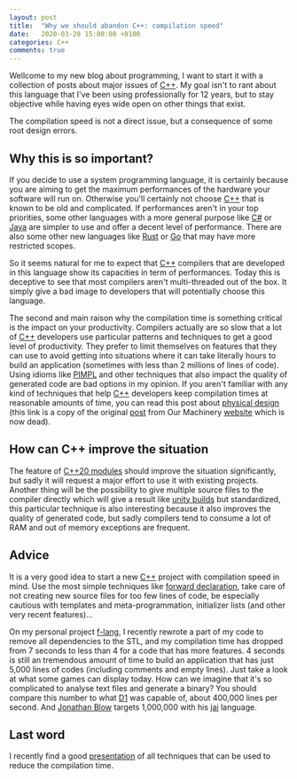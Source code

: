 ```yaml
---
layout: post
title:  "Why we should abandon C++: compilation speed"
date:   2020-03-28 15:00:00 +0100
categories: C++
comments: true
---
```

Wellcome to my new blog about programming, I want to start it with a collection of posts about major issues of [C++][1]. My
goal isn't to rant about this language that I've been using professionally for 12 years, but to stay objective while
having eyes wide open on other things that exist.

The compilation speed is not a direct issue, but a consequence of some root design errors.

## Why this is so important?
If you decide to use a system programming language, it is certainly because you are aiming to get the maximum
performances of the hardware your software will run on. Otherwise you'll certainly not choose [C++][1] that is known to be
old and complicated. If performances aren't in your top priorities, some other languages with a more general purpose
like [C#][2] or [Java][3] are simpler to use and offer a decent level of performance. There are also some other new languages
like [Rust][4] or [Go][5] that may have more restricted scopes.

So it seems natural for me to expect that [C++][1] compilers that are developed in this language show its capacities in
term of performances. Today this is deceptive to see that most compilers aren't multi-threaded out of the box. It simply
give a bad image to developers that will potentially choose this language.

The second and main raison why the compilation time is something critical is the impact on your productivity. Compilers
actually are so slow that a lot of [C++][1] developers use particular patterns and techniques to get a good level of
productivity. They prefer to limit themselves on features that they can use to avoid getting into situations where
it can take literally hours to build an application (sometimes with less than 2 millions of lines of code).
Using idioms like [PIMPL][6] and other techniques that also impact the quality of generated code are bad options in my
opinion. If you aren't familiar with any kind of techniques that help [C++][1] developers keep compilation times at
reasonable amounts of time, you can read this post about [physical design][16] (this link is a copy of the original [post][7] from Our Machinery [website][17] which is now dead).

## How can C++ improve the situation
The feature of [C++20 modules][8] should improve the situation significantly, but sadly it will request a major effort to
use it with existing projects. Another thing will be the possibility to give multiple source files to the compiler
directly which will give a result like [unity builds][9] but standardized, this particular technique is also interesting
because it also improves the quality of generated code, but sadly compilers tend to consume a lot of RAM and out of
memory exceptions are frequent.

## Advice
It is a very good idea to start a new [C++][1] project with compilation speed in mind. Use the most simple techniques like
[forward declaration][10], take care of not creating new source files for too few lines of code, be especially cautious with
templates and meta-programmation, initializer lists (and other very recent features)...

On my personal project [f-lang][11], I recently rewrote a part of my code to remove all dependencies to the STL, and my
compilation time has dropped from 7 seconds to less than 4 for a code that has more features. 4 seconds is still an
tremendous amount of time to build an application that has just 5,000 lines of codes (including comments and empty
lines). Just take a look at what some games can display today. How can we imagine that it's so complicated to analyse
text files and generate a binary? You should compare this number to what [D1][12] was capable of, about 400,000 lines per
second. And [Jonathan Blow][13] targets 1,000,000 with his [jai][14] language.

## Last word
I recently find a good [presentation][15] of all techniques that can be used to reduce the compilation time.

[1]: https://isocpp.org/
[2]: http://csharp.net/
[3]: https://www.java.com/en/
[4]: https://www.rust-lang.org/
[5]: https://golang.org/
[6]: https://en.cppreference.com/w/cpp/language/pimpl
[7]: https://ourmachinery.com/post/physical-design/
[8]: https://isocpp.org/files/papers/p1103r2.pdf
[9]: https://en.wikipedia.org/wiki/Single_Compilation_Unit
[10]: https://en.wikipedia.org/wiki/Forward_declaration
[11]: https://github.com/Flamaros/f-lang
[12]: https://digitalmars.com/d/1.0/index.html
[13]: https://en.wikipedia.org/wiki/Jonathan_Blow
[14]: https://inductive.no/jai/
[15]: https://fr.slideshare.net/corehard_by/the-hitchhikers-guide-to-faster-builds-viktor-kirilov-corehard-spring-2019
[16]: https://www.gamedeveloper.com/programming/physical-design-of-the-machinery
[17]: https://ourmachinery.com/
